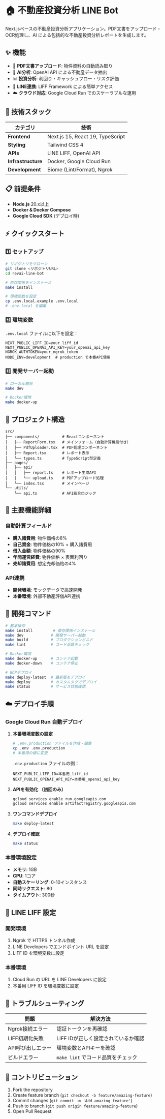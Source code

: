 # 🏠 不動産投資分析 LINE Bot

Next.jsベースの不動産投資分析アプリケーション。PDF文書をアップロード・OCR処理し、AI による包括的な不動産投資分析レポートを生成します。

## ✨ 機能

- 📄 **PDF文書アップロード**: 物件資料の自動読み取り
- 🤖 **AI分析**: OpenAI API による不動産データ抽出
- 📊 **投資分析**: 利回り・キャッシュフロー・リスク評価
- 📱 **LINE連携**: LIFF Framework による簡単アクセス
- ☁️ **クラウド対応**: Google Cloud Run でのスケーラブルな運用

## 🚀 技術スタック

| カテゴリ | 技術 | 
|----------|------|
| **Frontend** | Next.js 15, React 19, TypeScript |
| **Styling** | Tailwind CSS 4 |
| **APIs** | LINE LIFF, OpenAI API |
| **Infrastructure** | Docker, Google Cloud Run |
| **Development** | Biome (Lint/Format), Ngrok |

## 📋 前提条件

- **Node.js** 20.x以上
- **Docker & Docker Compose** 
- **Google Cloud SDK** (デプロイ時)

## ⚡ クイックスタート

### 1️⃣ セットアップ

```bash
# リポジトリをクローン
git clone <リポジトリURL>
cd revai-line-bot

# 依存関係をインストール
make install

# 環境変数を設定
cp .env.local.example .env.local
# .env.local を編集
```

### 2️⃣ 環境変数

`.env.local` ファイルに以下を設定：

```env
NEXT_PUBLIC_LIFF_ID=your_liff_id
NEXT_PUBLIC_OPENAI_API_KEY=your_openai_api_key
NGROK_AUTHTOKEN=your_ngrok_token
NODE_ENV=development  # production で本番API使用
```

### 3️⃣ 開発サーバー起動

```bash
# ローカル開発
make dev

# Docker環境
make docker-up
```

## 📁 プロジェクト構造

```
src/
├── components/          # Reactコンポーネント
│   ├── ReportForm.tsx   # メインフォーム（自動計算機能付き）
│   ├── PdfUploader.tsx  # PDF処理コンポーネント
│   ├── Report.tsx       # レポート表示
│   └── types.ts         # TypeScript型定義
├── pages/
│   ├── api/
│   │   ├── report.ts    # レポート生成API
│   │   └── upload.ts    # PDFアップロード処理
│   └── index.tsx        # メインページ
└── utils/
    └── api.ts           # API統合ロジック
```

## 🎯 主要機能詳細

### 自動計算フィールド
- **購入諸費用**: 物件価格の8%
- **自己資金**: 物件価格の10% + 購入諸費用  
- **借入金額**: 物件価格の90%
- **年間運営経費**: 物件価格 × 表面利回り
- **売却諸費用**: 想定売却価格の4%

### API連携
- **開発環境**: モックデータで高速開発
- **本番環境**: 外部不動産評価API連携

## 🔧 開発コマンド

```bash
# 基本操作
make install         # 依存関係インストール
make dev            # 開発サーバー起動
make build          # プロダクションビルド
make lint           # コード品質チェック

# Docker環境
make docker-up      # コンテナ起動
make docker-down    # コンテナ停止

# GCPデプロイ
make deploy-latest  # 最新版をデプロイ
make deploy         # カスタムタグでデプロイ
make status         # サービス状態確認
```

## ☁️ デプロイ手順

### Google Cloud Run 自動デプロイ

1. **本番環境変数の設定**
   ```bash
   # .env.production ファイルを作成・編集
   cp .env .env.production
   # 本番用の値に変更
   ```

   `.env.production` ファイルの例：
   ```env
   NEXT_PUBLIC_LIFF_ID=本番用_liff_id
   NEXT_PUBLIC_OPENAI_API_KEY=本番用_openai_api_key
   ```

2. **APIを有効化 （初回のみ）**
   ```bash
   gcloud services enable run.googleapis.com
   gcloud services enable artifactregistry.googleapis.com
   ```

3. **ワンコマンドデプロイ**
   ```bash
   make deploy-latest
   ```

4. **デプロイ確認**
   ```bash
   make status
   ```

### 本番環境設定
- **メモリ**: 1GB
- **CPU**: 1コア  
- **自動スケーリング**: 0-10インスタンス
- **同時リクエスト**: 80
- **タイムアウト**: 300秒

## 🔧 LINE LIFF 設定

### 開発環境
1. Ngrok で HTTPS トンネル作成
2. LINE Developers でエンドポイント URL を設定
3. LIFF ID を環境変数に設定

### 本番環境  
1. Cloud Run の URL を LINE Developers に設定
2. 本番用 LIFF ID を環境変数に設定

## 🐛 トラブルシューティング

| 問題 | 解決方法 |
|------|---------|
| Ngrok接続エラー | 認証トークンを再確認 |
| LIFF初期化失敗 | LIFF IDが正しく設定されているか確認 |
| API呼び出しエラー | 環境変数とAPIキーを確認 |
| ビルドエラー | `make lint` でコード品質をチェック |

## 🤝 コントリビューション

1. Fork the repository
2. Create feature branch (`git checkout -b feature/amazing-feature`)
3. Commit changes (`git commit -m 'Add amazing feature'`)
4. Push to branch (`git push origin feature/amazing-feature`)
5. Open Pull Request
